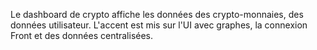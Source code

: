 Le dashboard de crypto affiche les données des crypto-monnaies, des données utilisateur. L'accent est mis sur l'UI avec graphes, la connexion Front et des données centralisées.